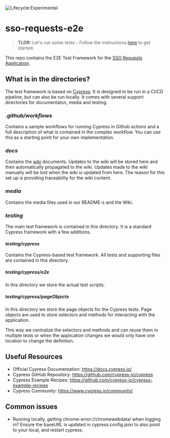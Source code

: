 ![Lifecycle:Experimental](https://img.shields.io/badge/Lifecycle-Experimental-339999)

# sso-requests-e2e

> **TLDR:** Let's run some tests - Follow the instructions [here](https://github.com/bcgov/sso-requests-e2e/wiki) to get started.

This repo contains the E2E Test Framework for the [SSO Requests Application](https://bcgov.github.io/sso-requests-sandbox).

## What is in the directories?

The test framework is based on [Cypress](https://www.cypress.io/). It is designed to be run in a CI/CD pipeline, but can also be run locally.
It comes with several support directories for documentaton, media and testing.

### _.github/workflows_

Contains a sample workflows for running Cypress in Github actions and a full description of what is contained in the complex workflow. You can use this as a starting point for your own implementation.

### _docs_

Contains the [wiki](https://github.com/bcgov/sso-requests-e2e/wiki) documents. Updates to the wiki will be stored here and then automatically propagated to the wiki. Updates made to the wiki manually will be lost when the wiki is updated from here. The reason for this set up is providing traceability for the wiki content.

### _media_

Contains the media files used in our README-s and the Wiki.

### _testing_

The main test framework is contained in this directory. It is a standard Cypress framework with a few additions.

#### _testing/cypress_

Contains the Cypress-based test framework. All tests and supporting files are contained in this directory.

##### _testing/cypress/e2e_

In this directory we store the actual test scripts.

##### _testing/cypress/pageObjects_

In this directory we store the page objects for the Cypress tests.
Page objects are used to store selectors and methods for interacting with the application.

This way we centralize the selectors and methods and can reuse them in multiple tests or when the application changes we would only have one location to change the definition.

## Useful Resources

- Official Cypress Documentation: https://docs.cypress.io/
- Cypress GitHub Repository: https://github.com/cypress-io/cypress
- Cypress Example Recipes: https://github.com/cypress-io/cypress-example-recipes
- Cypress Community: https://www.cypress.io/community/

## Common issues

- Running locally, getting chrome-error://chromewebdata/ when logging in? Ensure the baseURL is updated in cypress.config.json to also point to your local, and restart cypress.
